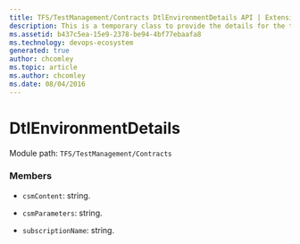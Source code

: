 ```yaml
---
title: TFS/TestManagement/Contracts DtlEnvironmentDetails API | Extensions for Azure DevOps Services
description: This is a temporary class to provide the details for the test run environment.
ms.assetid: b437c5ea-15e9-2378-be94-4bf77ebaafa8
ms.technology: devops-ecosystem
generated: true
author: chcomley
ms.topic: article
ms.author: chcomley
ms.date: 08/04/2016
---
```


# DtlEnvironmentDetails

Module path: `TFS/TestManagement/Contracts`

### Members

* `csmContent`: string.

* `csmParameters`: string.

* `subscriptionName`: string.
